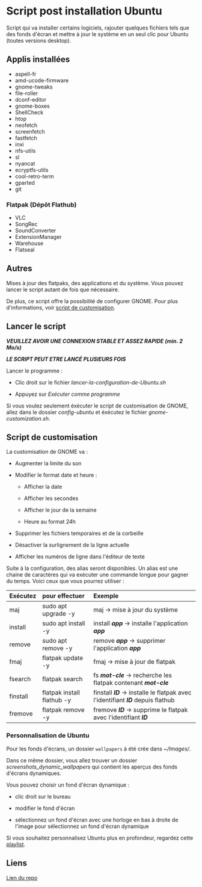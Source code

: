# **Script post installation Ubuntu**

Script qui va installer certains logiciels, rajouter quelques fichiers tels que des fonds d'écran et mettre à jour le système en un seul clic pour Ubuntu (toutes versions desktop).

## **Applis installées**

- aspell-fr
- amd-ucode-firmware
- gnome-tweaks
- file-roller
- dconf-editor
- gnome-boxes
- ShellCheck
- htop
- neofetch
- screenfetch
- fastfetch
- inxi
- nfs-utils
- sl
- nyancat
- ecryptfs-utils
- cool-retro-term
- gparted
- git

### Flatpak (Dépôt Flathub)

- VLC
- SongRec
- SoundConverter
- ExtensionManager
- Warehouse
- Flatseal

## **Autres**

Mises à jour des flatpaks, des applications et du système. Vous pouvez lancer le script autant de fois que nécessaire.

De plus, ce script offre la possibilité de configurer GNOME. Pour plus d'informations, voir [script de customisation](#script-de-customisation).

## **Lancer le script**

**_VEUILLEZ AVOIR UNE CONNEXION STABLE ET ASSEZ RAPIDE (min. 2 Mo/s)_**

**_LE SCRIPT PEUT ETRE LANCÉ PLUSIEURS FOIS_**

Lancer le programme :

- Clic droit sur le fichier _lancer-la-configuration-de-Ubuntu.sh_

- Appuyez sur _Exécuter comme programme_

Si vous voulez seulement éxécuter le script de customisation de GNOME, allez dans le dossier _config-ubuntu_ et éxécutez le fichier _gnome-customization.sh_.

## **Script de customisation**

La customisation de GNOME va :

- Augmenter la limite du son

- Modifier le format date et heure :

  - Afficher la date
  
  - Afficher les secondes
  
  - Afficher le jour de la semaine
  
  - Heure au format 24h
  
- Supprimer les fichiers temporaires et de la corbeille

- Désactiver la surlignement de la ligne actuelle

- Afficher les numéros de ligne dans l'éditeur de texte

Suite à la configuration, des alias seront disponibles. Un alias est une chaine de caractères qui va exécuter une commande longue pour gagner du temps. Voici ceux que vous pourrez utiliser :

|    Exécutez   |        pour effectuer          |                                      Exemple                                          |
|:--------------|:-------------------------------|:--------------------------------------------------------------------------------------|
|   maj         |   sudo apt upgrade -y          |   maj -> mise à jour du système                                                       |
|   install     |   sudo apt install -y          |   install **_app_** -> installe l'application **_app_**                               |
|   remove      |   sudo apt remove -y           |   remove **_app_** -> supprimer l'application **_app_**                               |
|   fmaj        |   flatpak update -y            |   fmaj -> mise à jour de flatpak                                                      |
|   fsearch     |   flatpak search               |   fs **_mot-cle_** -> recherche les flatpak contenant **_mot-cle_**                   |
|   finstall    |   flatpak install flathub -y   |   finstall **_ID_** -> installe le flatpak avec l'identifiant **_ID_** depuis flathub |
|   fremove     |   flatpak remove -y            |   fremove **_ID_** -> supprime le flatpak avec l'identifiant **_ID_**                 |

### **Personnalisation de Ubuntu**

Pour les fonds d'écrans, un dossier `wallpapers` à été crée dans _~/Images/_.

Dans ce même dossier, vous allez trouver un dossier _screenshots_dynamic_wallpapers_ qui contient les aperçus des fonds d'écrans dynamiques.

Vous pouvez choisir un fond d'écran dynamique :

- clic droit sur le bureau

- modifier le fond d'écran

- sélectionnez un fond d'écran avec une horloge en bas à droite de l'image pour sélectionnez un fond d'écran dynamique

Si vous souhaitez personnalisez Ubuntu plus en profondeur, regardez cette [playlist](https://youtube.com/playlist?list=PL-xp5bZmT8148dNSbLTQBhEntfp_HeXfu&si=HTQfktPsC7zkXVnr).

## **Liens**

[Lien du repo](https://github.com/Loanbrwsk1/FR_Script_de_post_installation_Linux)
